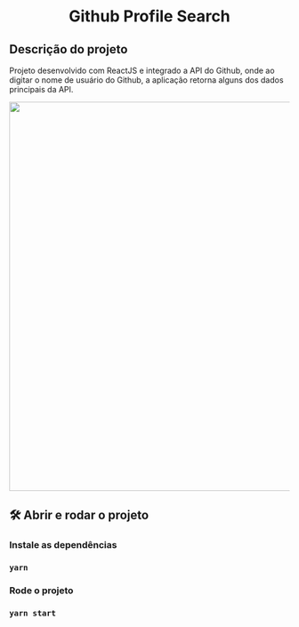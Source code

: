 <h1 align="center">Github Profile Search</h1>

<h2>Descrição do projeto</h2>
<p>Projeto desenvolvido com ReactJS e integrado a API do Github, onde ao digitar o nome de usuário do Github, a aplicação retorna alguns dos dados principais da API.</p>

<img width="700px" src="https://user-images.githubusercontent.com/60975050/163734175-5e2237cb-5dbb-40df-adc1-62e201ec36d5.png" />
  
## 🛠️ Abrir e rodar o projeto

### Instale as dependências
### `yarn`
### Rode o projeto
### `yarn start`
